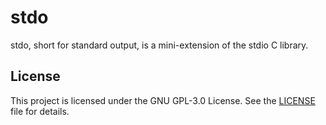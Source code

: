 # stdo

stdo, short for standard output, is a mini-extension of
the stdio C library.

## License

This project is licensed under the GNU GPL-3.0 License. See the [LICENSE](LICENSE) file for details.